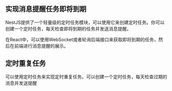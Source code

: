 ## 实现消息提醒任务即将到期

NestJS提供了一个轻量级的定时任务模块，可以使用它来创建定时任务。你可以创建一个定时任务，每天检查即将到期的任务并发送消息提醒。

在React中，可以使用WebSocket或者轮询后端接口来获取即将到期的任务，然后在前端进行消息提醒的展示。


## 定时重复任务

可以使用定时任务来实现定时重复任务。可以创建一个定时任务，每天检查过期的消息并发送提醒